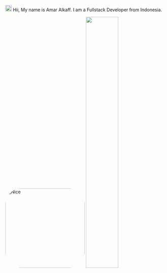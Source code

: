 <img src='https://d.tw93.fun/images/hi.gif' alt='Hi' width="20"/> Hii, My name is Amar Alkaff. I am a Fullstack Developer from Indonesia.
<div style="display: block; flex-direction: row; justify-content: space-between;">
    <picture>
       <img src='https://raw.githubusercontent.com/amaralkaff/amaralkaff/main/nice.gif' alt='Nice' width="250" style="border-radius: 50px;"/>
    </picture>
    <picture>
        <source media="(prefers-color-scheme: dark)" srcset="https://github-readme-stats.vercel.app/api?username=amaralkaff&theme=dark&show_icons=true">
        <img width="45%" src="https://github-readme-stats.vercel.app/api?username=amaralkaff&show_icons=true">
    </picture>
</div>

